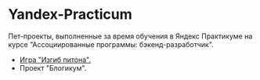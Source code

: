 # Yandex-Practicum
Пет-проекты, выполненные за время обучения в Яндекс Практикуме на курсе "Ассоциированные программы: бэкенд-разработчик".

- [Игра "Изгиб питона".](https://github.com/KTerminasov/the_snake)
- Проект "Блогикум".

